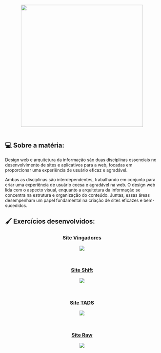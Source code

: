 <br>

<div align="center">
  <a href="https://www.w3schools.com/">
    <img src="https://github.com/monzadrifteiro/2022_DWAI_T2/assets/93940387/770db479-c7f0-4210-908b-c8d469c87eb9" width="400">
  </a>
</div>

<br>

## 💻 Sobre a matéria:

Design web e arquitetura da informação são duas disciplinas essenciais no desenvolvimento de sites e aplicativos para a web, focadas em proporcionar uma experiência de usuário eficaz e agradável.

Ambas as disciplinas são interdependentes, trabalhando em conjunto para criar uma experiência de usuário coesa e agradável na web. O design web lida com o aspecto visual, enquanto a arquitetura da informação se concentra na estrutura e organização do conteúdo. Juntas, essas áreas desempenham um papel fundamental na criação de sites eficazes e bem-sucedidos.

## 🖌️ Exercícios desenvolvidos:

<div align="center">
  <a href="./Site%20Vingadores">
    <h3>Site Vingadores</h3>
  </a>
  <figure>
  <img src="https://github.com/monzadrifteiro/2022_DWAI_T2/assets/93940387/334d2066-a0ba-4238-856c-79375f22bf7e">
  </figure>
</div>

<br>

<div align="center">
  <a href="./Site%20Shift">
    <h3>Site Shift</h3>
  </a>
  <figure>
  <img src="https://github.com/monzadrifteiro/2022_DWAI_T2/assets/93940387/a15f0844-f921-4191-be9a-2d491d3c64f0">
  </figure>
</div>

<br>

<div align="center">
  <a href="./Site%20TADS">
    <h3>Site TADS</h3>
  </a>
  <figure>
  <img src="https://github.com/monzadrifteiro/2022_DWAI_T2/assets/93940387/caafe433-ce73-4df1-b049-cf339174cee6">
  </figure>
</div>

<br>

<div align="center">
  <a href="./Site%20Raw">
    <h3>Site Raw</h3>
  </a>
  <figure>
  <img src="https://github.com/monzadrifteiro/2022_DWAI_T2/assets/93940387/2fd323fa-7405-4bc1-9641-8b5c06423df8">
  </figure>
</div>
